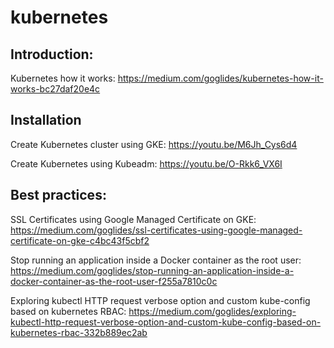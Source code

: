 # kubernetes

## Introduction:
Kubernetes how it works:
https://medium.com/goglides/kubernetes-how-it-works-bc27daf20e4c

## Installation
Create Kubernetes cluster using GKE: 
https://youtu.be/M6Jh_Cys6d4

Create Kubernetes using Kubeadm: 
https://youtu.be/O-Rkk6_VX6I


## Best practices:
SSL Certificates using Google Managed Certificate on GKE: 
https://medium.com/goglides/ssl-certificates-using-google-managed-certificate-on-gke-c4bc43f5cbf2

Stop running an application inside a Docker container as the root user:
https://medium.com/goglides/stop-running-an-application-inside-a-docker-container-as-the-root-user-f255a7810c0c

Exploring kubectl HTTP request verbose option and custom kube-config based on kubernetes RBAC:
https://medium.com/goglides/exploring-kubectl-http-request-verbose-option-and-custom-kube-config-based-on-kubernetes-rbac-332b889ec2ab
